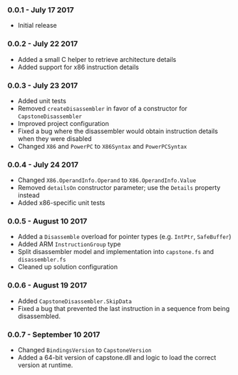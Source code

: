 ### 0.0.1 - July 17 2017
* Initial release

### 0.0.2 - July 22 2017
* Added a small C helper to retrieve architecture details
* Added support for x86 instruction details

### 0.0.3 - July 23 2017
* Added unit tests
* Removed `createDisassembler` in favor of a constructor for `CapstoneDisassembler`
* Improved project configuration
* Fixed a bug where the disassembler would obtain instruction details when they were disabled
* Changed `X86` and `PowerPC` to `X86Syntax` and `PowerPCSyntax`

### 0.0.4 - July 24 2017
* Changed `X86.OperandInfo.Operand` to `X86.OperandInfo.Value`
* Removed `detailsOn` constructor parameter; use the `Details` property instead
* Added x86-specific unit tests

### 0.0.5 - August 10 2017
* Added a `Disassemble` overload for pointer types (e.g. `IntPtr`, `SafeBuffer`)
* Added ARM `InstructionGroup` type
* Split disassembler model and implementation into `capstone.fs` and `disassembler.fs`
* Cleaned up solution configuration

### 0.0.6 - August 19 2017
* Added `CapstoneDisassembler.SkipData`
* Fixed a bug that prevented the last instruction in a sequence from being disassembled.

### 0.0.7 - September 10 2017
* Changed `BindingsVersion` to `CapstoneVersion`
* Added a 64-bit version of capstone.dll and logic to load the correct version at runtime.

